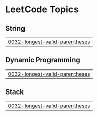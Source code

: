 

<!---LeetCode Topics Start-->
# LeetCode Topics
## String
|  |
| ------- |
| [0032-longest-valid-parentheses](https://github.com/deepakpathik/deepakpathik/tree/master/0032-longest-valid-parentheses) |
## Dynamic Programming
|  |
| ------- |
| [0032-longest-valid-parentheses](https://github.com/deepakpathik/deepakpathik/tree/master/0032-longest-valid-parentheses) |
## Stack
|  |
| ------- |
| [0032-longest-valid-parentheses](https://github.com/deepakpathik/deepakpathik/tree/master/0032-longest-valid-parentheses) |
<!---LeetCode Topics End-->